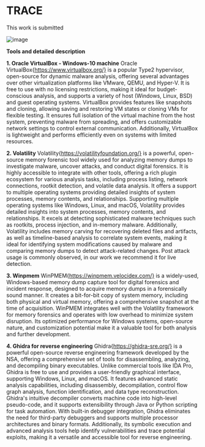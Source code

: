 # TRACE
This work is submitted 

![image](https://github.com/user-attachments/assets/0e26c6f8-197f-4e8a-96a7-9b8f41c7529d)


**Tools and detailed description**

**1. Oracle VirtualBox - Windows-10 machine**
Oracle VirtualBox{https://www.virtualbox.org/} is a popular Type2 hypervisor, open-source for dynamic malware analysis, offering several advantages over other virtualization platforms like VMware, QEMU, and Hyper-V. It is free to use with no licensing restrictions, making it ideal for budget-conscious analysis, and supports a variety of host (Windows, Linux, BSD) and guest operating systems. VirtualBox provides features like snapshots and cloning, allowing saving and restoring VM states or cloning VMs for flexible testing. It ensures full isolation of the virtual machine from the host system, preventing malware from spreading, and offers customizable network settings to control external communication. Additionally, VirtualBox is lightweight and performs efficiently even on systems with limited resources.

**2. Volatility**
Volatility{https://volatilityfoundation.org/} is a powerful, open-source memory forensic tool widely used for analyzing memory dumps to investigate malware, uncover attacks, and conduct digital forensics. It is highly accessible to integrate with other tools, offering a rich plugin ecosystem for various analysis tasks, including process listing, network connections, rootkit detection, and volatile data analysis. It offers a support to multiple operating systems providing detailed insights of system processes, memory contents, and relationships. Supporting multiple operating systems like Windows, Linux, and macOS, Volatility provides detailed insights into system processes, memory contents, and relationships. 
It excels at detecting sophisticated malware techniques such as rootkits, process injection, and in-memory malware. Additionally, Volatility includes memory carving for recovering deleted files and artifacts, as well as timeline-based analysis to correlate system events, making it ideal for identifying system modifications caused by malware and comparing memory dumps to detect attack-related changes. Post attack usage is commonly observed, in our work we recommend it for live detection.

**3. Winpmem**
WinPMEM{https://winpmem.velocidex.com/} is a widely-used, Windows-based memory dump capture tool for digital forensics and incident response, designed to acquire memory dumps in a forensically sound manner. It creates a bit-for-bit copy of system memory, including both physical and virtual memory, offering a comprehensive snapshot at the time of acquisition. WinPMEM integrates well with the Volatility framework for memory forensics and operates with low overhead to minimize system disruption. Its optimized performance for Windows systems, open-source nature, and customization potential make it a valuable tool for both analysis and further development.

**4. Ghidra for reverse engineering**
Ghidra{https://ghidra-sre.org/} is a powerful open-source reverse engineering framework developed by the NSA, offering a comprehensive set of tools for disassembling, analyzing, and decompiling binary executables. Unlike commercial tools like IDA Pro, Ghidra is free to use and provides a user-friendly graphical interface, supporting Windows, Linux, and macOS. It features advanced static analysis capabilities, including disassembly, decompilation, control flow graph analysis, function identification, and data type reconstruction. Ghidra's intuitive decompiler converts machine code into high-level pseudo-code, and it supports extensibility through Java or Python scripting for task automation. With built-in debugger integration, Ghidra eliminates the need for third-party debuggers and supports multiple processor architectures and binary formats. Additionally, its symbolic execution and advanced analysis tools help identify vulnerabilities and trace potential exploits, making it a versatile and accessible tool for reverse engineering.


